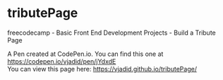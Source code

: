 # tributePage
freecodecamp - Basic Front End Development Projects - Build a Tribute Page

A Pen created at CodePen.io. You can find this one at https://codepen.io/vjadid/pen/jYdxdE  
You can view this page here: https://vjadid.github.io/tributePage/  
